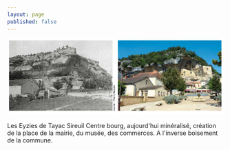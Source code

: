 ```yaml
---
layout: page
published: false
---
```


![Les Eyzies de Tayac Sireuil](/data/images/9/histoire/P21_01.jpg)

Les Eyzies de Tayac Sireuil
Centre bourg, aujourd'hui minéralisé, création de la place de la mairie, du musée, des commerces. A l'inverse boisement de la commune.